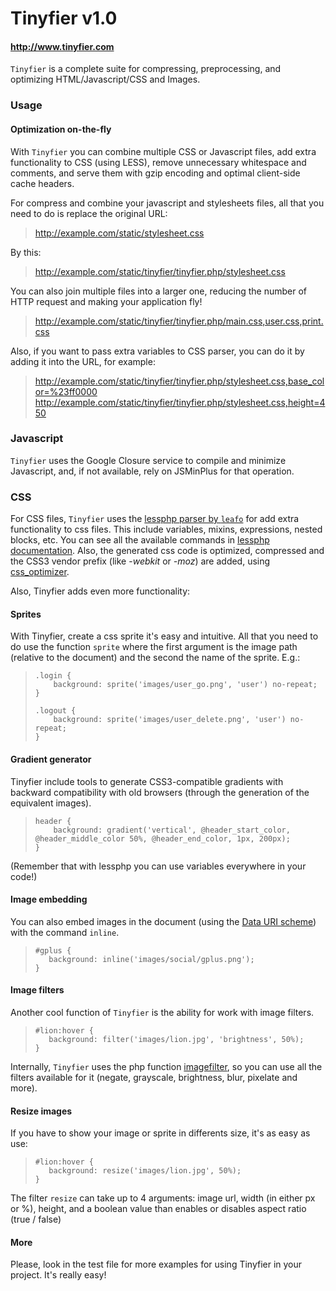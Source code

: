 # Tinyfier v1.0
#### <http://www.tinyfier.com>

`Tinyfier` is a complete suite for compressing, preprocessing, and optimizing HTML/Javascript/CSS and Images.

### Usage

#### Optimization on-the-fly

With `Tinyfier` you can combine multiple CSS or Javascript files, add extra functionality to CSS (using LESS), remove unnecessary whitespace and comments, and serve them with gzip encoding and optimal client-side cache headers.

For compress and combine your javascript and stylesheets files, all that you
need to do is replace the original URL:

>http://example.com/static/stylesheet.css

By this:

>http://example.com/static/tinyfier/tinyfier.php/stylesheet.css

You can also join multiple files into a larger one, reducing the number of
HTTP request and making your application fly!

>http://example.com/static/tinyfier/tinyfier.php/main.css,user.css,print.css

Also, if you want to pass extra variables to CSS parser, you can do it by adding
it into the URL, for example:

>http://example.com/static/tinyfier/tinyfier.php/stylesheet.css,base_color=%23ff0000
>http://example.com/static/tinyfier/tinyfier.php/stylesheet.css,height=450

### Javascript

`Tinyfier` uses the Google Closure service to compile and minimize Javascript, and, if not available, 
rely on JSMinPlus for that operation.

### CSS

For CSS files, `Tinyfier` uses the [lessphp parser by `leafo`](http://leafo.net/lessphp/) for add extra functionality to css files. This include 
variables, mixins, expressions, nested blocks, etc. You can see all the available
commands in [lessphp documentation](http://leafo.net/lessphp/docs/). Also, the generated css code is optimized,  compressed and the CSS3 vendor prefix (like -*webkit* or *-moz*) are added, using [css_optimizer](https://github.com/javiermarinros/css_optimizer).

Also, Tinyfier adds even more functionality:

#### Sprites

With Tinyfier, create a css sprite it's easy and intuitive. All that you need to 
do use the function `sprite` where the first argument is the image path (relative 
to the document) and the second the name of the sprite. E.g.:

> 	  .login {
>         background: sprite('images/user_go.png', 'user') no-repeat;
>     }
>
>     .logout {
>         background: sprite('images/user_delete.png', 'user') no-repeat;
>     }

#### Gradient generator

Tinyfier include tools to generate CSS3-compatible gradients with backward 
compatibility with old browsers (through the generation of the equivalent 
images).
    
> 	  header {
>         background: gradient('vertical', @header_start_color, @header_middle_color 50%, @header_end_color, 1px, 200px);
>     }

(Remember that with lessphp you can use variables everywhere in your code!)

#### Image embedding

You can also embed images in the document (using the [Data URI scheme](http://en.wikipedia.org/wiki/Data_URI_scheme)) with the command `inline`.

>     #gplus {
>        background: inline('images/social/gplus.png');
>     }

#### Image filters

Another cool function of `Tinyfier` is the ability for work with image filters.

>     #lion:hover {
>        background: filter('images/lion.jpg', 'brightness', 50%);
>     }

Internally, `Tinyfier` uses the php function [imagefilter](http://www.php.net/manual/function.imagefilter.php), so you can use all the filters available for it (negate, grayscale, brightness, blur, pixelate and more).

#### Resize images

If you have to show your image or sprite in differents size, it's as easy as use:

>     #lion:hover {
>        background: resize('images/lion.jpg', 50%);
>     }

The filter `resize` can take up to 4 arguments: image url, width (in either px or %), height, and a boolean value than enables or disables aspect ratio (true / false)

#### More

Please, look in the test file for more examples for using Tinyfier in your project. It's really easy!